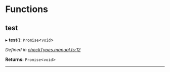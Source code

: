 

# Functions

<a id="test"></a>

##  test

▸ **test**(): `Promise`<`void`>

*Defined in [checkTypes.manual.ts:12](https://github.com/polkadot-js/api/blob/5f065b5/packages/api/src/checkTypes.manual.ts#L12)*

**Returns:** `Promise`<`void`>

___

